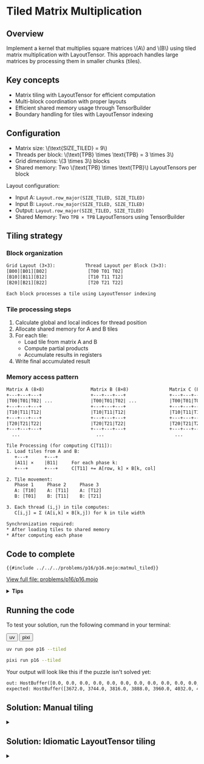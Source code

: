 # Tiled Matrix Multiplication

## Overview

Implement a kernel that multiplies square matrices \\(A\\) and \\(B\\) using tiled matrix multiplication with LayoutTensor. This approach handles large matrices by processing them in smaller chunks (tiles).

## Key concepts

- Matrix tiling with LayoutTensor for efficient computation
- Multi-block coordination with proper layouts
- Efficient shared memory usage through TensorBuilder
- Boundary handling for tiles with LayoutTensor indexing

## Configuration

- Matrix size: \\(\\text{SIZE\_TILED} = 9\\)
- Threads per block: \\(\\text{TPB} \times \\text{TPB} = 3 \times 3\\)
- Grid dimensions: \\(3 \times 3\\) blocks
- Shared memory: Two \\(\\text{TPB} \times \\text{TPB}\\) LayoutTensors per block

Layout configuration:

- Input A: `Layout.row_major(SIZE_TILED, SIZE_TILED)`
- Input B: `Layout.row_major(SIZE_TILED, SIZE_TILED)`
- Output: `Layout.row_major(SIZE_TILED, SIZE_TILED)`
- Shared Memory: Two `TPB × TPB` LayoutTensors using TensorBuilder

## Tiling strategy

### Block organization

```txt
Grid Layout (3×3):           Thread Layout per Block (3×3):
[B00][B01][B02]               [T00 T01 T02]
[B10][B11][B12]               [T10 T11 T12]
[B20][B21][B22]               [T20 T21 T22]

Each block processes a tile using LayoutTensor indexing
```

### Tile processing steps

1. Calculate global and local indices for thread position
2. Allocate shared memory for A and B tiles
3. For each tile:
   - Load tile from matrix A and B
   - Compute partial products
   - Accumulate results in registers
4. Write final accumulated result

### Memory access pattern

```txt
Matrix A (8×8)                 Matrix B (8×8)               Matrix C (8×8)
+---+---+---+                  +---+---+---+                +---+---+---+
|T00|T01|T02| ...              |T00|T01|T02| ...            |T00|T01|T02| ...
+---+---+---+                  +---+---+---+                +---+---+---+
|T10|T11|T12|                  |T10|T11|T12|                |T10|T11|T12|
+---+---+---+                  +---+---+---+                +---+---+---+
|T20|T21|T22|                  |T20|T21|T22|                |T20|T21|T22|
+---+---+---+                  +---+---+---+                +---+---+---+
  ...                            ...                          ...

Tile Processing (for computing C[T11]):
1. Load tiles from A and B:
   +---+      +---+
   |A11| ×    |B11|     For each phase k:
   +---+      +---+     C[T11] += A[row, k] × B[k, col]

2. Tile movement:
   Phase 1     Phase 2     Phase 3
   A: [T10]    A: [T11]    A: [T12]
   B: [T01]    B: [T11]    B: [T21]

3. Each thread (i,j) in tile computes:
   C[i,j] = Σ (A[i,k] × B[k,j]) for k in tile width

Synchronization required:
* After loading tiles to shared memory
* After computing each phase
```

## Code to complete

```mojo
{{#include ../../../problems/p16/p16.mojo:matmul_tiled}}
```

<a href="{{#include ../_includes/repo_url.md}}/blob/main/problems/p16/p16.mojo" class="filename">View full file: problems/p16/p16.mojo</a>

<details>
<summary><strong>Tips</strong></summary>

<div class="solution-tips">

1. Use the standard indexing convention: `local_row = thread_idx.y` and `local_col = thread_idx.x`
2. Calculate global positions:

   ```
   global_row = block_idx.y * TPB + local_row
   ```

   and

   ```
   global_col = block_idx.x * TPB + local_col
   ```

   **Understanding the global indexing formula:**
   - Each block processes a `TPB × TPB` tile of the matrix
   - `block_idx.y` tells us which row of blocks we're in (0, 1, 2...)
   - `block_idx.y * TPB` gives us the starting row of our block's tile
   - `local_row` (0 to TPB-1) is our thread's offset within the block
   - Adding them gives our thread's actual row in the full matrix

       **Example with TPB=3:**

    ```txt
    Block Layout:        Global Matrix (9×9):
    [B00][B01][B02]      [0 1 2 | 3 4 5 | 6 7 8]
    [B10][B11][B12]  →   [9 A B | C D E | F G H]
    [B20][B21][B22]      [I J K | L M N | O P Q]
                         ——————————————————————
                         [R S T | U V W | X Y Z]
                         [a b c | d e f | g h i]
                         [j k l | m n o | p q r]
                         ——————————————————————
                         [s t u | v w x | y z α]
                         [β γ δ | ε ζ η | θ ι κ]
                         [λ μ ν | ξ ο π | ρ σ τ]

    Thread(1,2) in Block(1,0):
    - block_idx.y = 1, local_row = 1
    - global_row = 1 * 3 + 1 = 4
    - This thread handles row 4 of the matrix
    ```

3. Allocate shared memory (now pre-initialized with `.fill(0)`)
4. With 9×9 perfect tiling, no bounds checking needed!
5. Accumulate results across tiles with proper synchronization

</div>
</details>

## Running the code

To test your solution, run the following command in your terminal:

<div class="code-tabs" data-tab-group="package-manager">
  <div class="tab-buttons">
    <button class="tab-button">uv</button>
    <button class="tab-button">pixi</button>
  </div>
  <div class="tab-content">

```bash
uv run poe p16 --tiled
```

  </div>
  <div class="tab-content">

```bash
pixi run p16 --tiled
```

  </div>
</div>

Your output will look like this if the puzzle isn't solved yet:

```txt
out: HostBuffer([0.0, 0.0, 0.0, 0.0, 0.0, 0.0, 0.0, 0.0, 0.0, 0.0, 0.0, 0.0, 0.0, 0.0, 0.0, 0.0, 0.0, 0.0, 0.0, 0.0, 0.0, 0.0, 0.0, 0.0, 0.0, 0.0, 0.0, 0.0, 0.0, 0.0, 0.0, 0.0, 0.0, 0.0, 0.0, 0.0, 0.0, 0.0, 0.0, 0.0, 0.0, 0.0, 0.0, 0.0, 0.0, 0.0, 0.0, 0.0, 0.0, 0.0, 0.0, 0.0, 0.0, 0.0, 0.0, 0.0, 0.0, 0.0, 0.0, 0.0, 0.0, 0.0, 0.0, 0.0, 0.0, 0.0, 0.0, 0.0, 0.0, 0.0, 0.0, 0.0, 0.0, 0.0, 0.0, 0.0, 0.0, 0.0, 0.0])
expected: HostBuffer([3672.0, 3744.0, 3816.0, 3888.0, 3960.0, 4032.0, 4104.0, 4176.0, 4248.0, 9504.0, 9738.0, 9972.0, 10206.0, 10440.0, 10674.0, 10908.0, 11142.0, 11376.0, 15336.0, 15732.0, 16128.0, 16524.0, 16920.0, 17316.0, 17712.0, 18108.0, 18504.0, 21168.0, 21726.0, 22284.0, 22842.0, 23400.0, 23958.0, 24516.0, 25074.0, 25632.0, 27000.0, 27720.0, 28440.0, 29160.0, 29880.0, 30600.0, 31320.0, 32040.0, 32760.0, 32832.0, 33714.0, 34596.0, 35478.0, 36360.0, 37242.0, 38124.0, 39006.0, 39888.0, 38664.0, 39708.0, 40752.0, 41796.0, 42840.0, 43884.0, 44928.0, 45972.0, 47016.0, 44496.0, 45702.0, 46908.0, 48114.0, 49320.0, 50526.0, 51732.0, 52938.0, 54144.0, 50328.0, 51696.0, 53064.0, 54432.0, 55800.0, 57168.0, 58536.0, 59904.0, 61272.0])
```

## Solution: Manual tiling

<details class="solution-details">
<summary></summary>

```mojo
{{#include ../../../solutions/p16/p16.mojo:matmul_tiled_solution}}
```

<div class="solution-explanation">

The tiled matrix multiplication implementation demonstrates efficient handling of matrices \\((9 \times 9)\\) using small tiles \\((3 \times 3)\\). Here's how it works:

1. **Shared memory allocation**

   ```txt
   Input matrices (9×9) - Perfect fit for (3×3) tiling:
   A = [0  1  2  3  4  5  6  7  8 ]    B = [0  2  4  6  8  10 12 14 16]
       [9  10 11 12 13 14 15 16 17]        [18 20 22 24 26 28 30 32 34]
       [18 19 20 21 22 23 24 25 26]        [36 38 40 42 44 46 48 50 52]
       [27 28 29 30 31 32 33 34 35]        [54 56 58 60 62 64 66 68 70]
       [36 37 38 39 40 41 42 43 44]        [72 74 76 78 80 82 84 86 88]
       [45 46 47 48 49 50 51 52 53]        [90 92 94 96 98 100 102 104 106]
       [54 55 56 57 58 59 60 61 62]        [108 110 112 114 116 118 120 122 124]
       [63 64 65 66 67 68 69 70 71]        [126 128 130 132 134 136 138 140 142]
       [72 73 74 75 76 77 78 79 80]        [144 146 148 150 152 154 156 158 160]

   Shared memory per block (3×3):
   a_shared[TPB, TPB]  b_shared[TPB, TPB]
   ```

2. **Tile processing loop**

   ```txt
   Number of tiles = 9 // 3 = 3 tiles (perfect division!)

   For each tile:
   1. Load tile from A and B
   2. Compute partial products
   3. Accumulate in register
   ```

3. **Memory loading pattern**
   - With perfect \\((9 \times 9)\\) tiling, bounds check is technically unnecessary but included for defensive programming and consistency with other matrix sizes.

     ```mojo
        # Load A tile - global row stays the same, col determined by tile
        if tiled_row < size and (tile * TPB + local_col) < size:
            a_shared[local_row, local_col] = a[
                tiled_row, tile * TPB + local_col
            ]

        # Load B tile - row determined by tile, global col stays the same
        if (tile * TPB + local_row) < size and tiled_col < size:
            b_shared[local_row, local_col] = b[
                tile * TPB + local_row, tiled_col
            ]
     ```

4. **Computation within tile**

   ```mojo
   for k in range(min(TPB, size - tile * TPB)):
       acc += a_shared[local_row, k] * b_shared[k, local_col]
   ```

   - Avoids shared memory bank conflicts:

     ```txt
     Bank Conflict Free (Good):        Bank Conflicts (Bad):
     Thread0: a_shared[0,k] b_shared[k,0]  Thread0: a_shared[k,0] b_shared[0,k]
     Thread1: a_shared[0,k] b_shared[k,1]  Thread1: a_shared[k,0] b_shared[1,k]
     Thread2: a_shared[0,k] b_shared[k,2]  Thread2: a_shared[k,0] b_shared[2,k]
     ↓                                     ↓
     Parallel access to different banks    Serialized access to same bank of b_shared
     (or broadcast for a_shared)           if shared memory was column-major
     ```

     **Shared memory bank conflicts explained:**
     - **Left (Good)**: `b_shared[k,threadIdx.x]` accesses different banks, `a_shared[0,k]` broadcasts to all threads
     - **Right (Bad)**: If b_shared were column-major, threads would access same bank simultaneously
     - **Key insight**: This is about shared memory access patterns, not global memory coalescing
     - **Bank structure**: Shared memory has 32 banks; conflicts occur when multiple threads access different addresses in the same bank simultaneously

5. **Synchronization points**

   ```txt
   barrier() after:
   1. Tile loading
   2. Tile computation
   ```

Key performance features:

- Processes \\((9 \times 9)\\) matrix using \\((3 \times 3)\\) tiles (perfect fit!)
- Uses shared memory for fast tile access
- Minimizes global memory transactions with coalesced memory access
- Optimized shared memory layout and access pattern to avoid shared memory bank conflicts

6. **Result writing**:

   ```mojo
   if tiled_row < size and tiled_col < size:
      output[tiled_row, tiled_col] = acc
   ```

   - Defensive bounds checking included for other matrix sizes and tiling strategies
   - Direct assignment to output matrix
   - All threads write valid results

### Key optimizations

1. **Layout optimization**:
   - Row-major layout for all tensors
   - Efficient 2D indexing

2. **Memory access**:
   - Coalesced global memory loads
   - Efficient shared memory usage

3. **Computation**:
   - Register-based accumulation i.e. `var acc: output.element_type = 0`
   - Compile-time loop unrolling via `@parameter`

This implementation achieves high performance through:

- Efficient use of LayoutTensor for memory access
- Optimal tiling strategy
- Proper thread synchronization
- Careful boundary handling

</div>
</details>

## Solution: Idiomatic LayoutTensor tiling

<details class="solution-details">
<summary></summary>

```mojo
{{#include ../../../solutions/p16/p16.mojo:matmul_idiomatic_tiled_solution}}
```

<div class="solution-explanation">

The idiomatic tiled matrix multiplication leverages Mojo's LayoutTensor API and asynchronous memory operations for a beautifully clean implementation.

**🔑 Key Point: This implementation performs standard matrix multiplication A × B using coalesced loading for both matrices.**

**What this implementation does:**
- **Matrix operation**: Standard \\(A \times B\\) multiplication (not \\(A \times B^T\\))
- **Loading pattern**: Both matrices use `Layout.row_major(1, TPB)` for coalesced access
- **Computation**: `acc += a_shared[local_row, k] * b_shared[k, local_col]`
- **Data layout**: No transposition during loading - both matrices loaded in same orientation

**What this implementation does NOT do:**
- Does NOT perform \\(A \times B^T\\) multiplication
- Does NOT use transposed loading patterns
- Does NOT transpose data during copy operations

With the \\((9 \times 9)\\) matrix size, we get perfect tiling that eliminates all boundary checks:

1. **LayoutTensor tile API**

   ```mojo
   out_tile = output.tile[TPB, TPB](block_idx.y, block_idx.x)
   a_tile = a.tile[TPB, TPB](block_idx.y, idx)
   b_tile = b.tile[TPB, TPB](idx, block_idx.x)
   ```

   This directly expresses "get the tile at position (block_idx.y, block_idx.x)" without manual coordinate calculation. See the [documentation](https://docs.modular.com/mojo/kernels/layout/layout_tensor/LayoutTensor/#tile) for more details.

2. **Asynchronous memory operations**

   ```mojo
   copy_dram_to_sram_async[
      thread_layout = load_a_layout,
      num_threads = NUM_THREADS,
      block_dim_count = BLOCK_DIM_COUNT
   ](a_shared,a_tile)
   copy_dram_to_sram_async[
      thread_layout = load_b_layout,
      num_threads = NUM_THREADS,
      block_dim_count = BLOCK_DIM_COUNT
   ](b_shared, b_tile)
   async_copy_wait_all()
   ```

   These operations:
   - Use dedicated copy engines that bypass registers and enable compute-memory overlap via [copy_dram_to_sram_async](https://docs.modular.com/mojo/kernels/layout/layout_tensor/copy_dram_to_sram_async/)
   - Use specialized thread layouts for optimal memory access patterns
   - Eliminate the need for manual memory initialization
   - **Important**: 
      - Standard GPU loads are already asynchronous; these provide better resource utilization and register bypass
      - `copy_dram_to_sram_async` assumes that you are using a 1d thread block (`block_dim.y == block_dim.z == 1`) and all the threads from a thread block participate in the copy unless you specify otherwise.  This behaviour in overridden by specifying:
         - `block_dim_count`: the dimensionality of the thread block (`2` for the 2d thread block `THREADS_PER_BLOCK_TILED = (TPB, TPB)`)
         - `num_threads`: the number of threads in the thread block (`TPB*TPB == 9`)

3. **Optimized memory access layouts**

   ```mojo
   alias load_a_layout = Layout.row_major(1, TPB)    # Coalesced loading
   alias load_b_layout = Layout.row_major(1, TPB)    # Coalesced loading
   # Note: Both matrices use the same layout for standard A × B multiplication
   ```

   **Memory Access Analysis for Current Implementation:**

   Both matrices use `Layout.row_major(1, TPB)` for coalesced loading from global memory:
   - `load_a_layout`: Threads cooperate to load consecutive elements from matrix A rows
   - `load_b_layout`: Threads cooperate to load consecutive elements from matrix B rows
   - **Key insight**: Thread layout determines how threads cooperate during copy, not the final data layout

   **Actual Computation Pattern (proves this is A × B):**

   ```mojo
   # This is the actual computation in the current implementation
   acc += a_shared[local_row, k] * b_shared[k, local_col]

   # This corresponds to: C[i,j] = Σ(A[i,k] * B[k,j])
   # Which is standard matrix multiplication A × B
   ```

   **Why both matrices use the same coalesced loading pattern:**

   ```txt
   Loading tiles from global memory:
   - Matrix A tile: threads load A[block_row, k], A[block_row, k+1], A[block_row, k+2]... (consecutive)
   - Matrix B tile: threads load B[k, block_col], B[k, block_col+1], B[k, block_col+2]... (consecutive)

   Both patterns are coalesced with Layout.row_major(1, TPB)
   ```

   **Three separate memory concerns:**
   1. **Global-to-shared coalescing**: `Layout.row_major(1, TPB)` ensures coalesced global memory access
   2. **Shared memory computation**: `a_shared[local_row, k] * b_shared[k, local_col]` avoids bank conflicts
   3. **Matrix operation**: The computation pattern determines this is A × B, not A × B^T

4. **Perfect tiling eliminates boundary checks**

   ```mojo
   @parameter
   for idx in range(size // TPB):  # Perfect division: 9 // 3 = 3
   ```

   With \\((9 \times 9)\\) matrices and \\((3 \times 3)\\) tiles, every tile is exactly full-sized. No boundary checking needed!

5. **Clean tile processing with defensive bounds checking**

   ```mojo
   # Defensive bounds checking included even with perfect tiling
   if tiled_row < size and tiled_col < size:
       out_tile[local_row, local_col] = acc
   ```

   With perfect \\((9 \times 9)\\) tiling, this bounds check is technically unnecessary but included for defensive programming and consistency with other matrix sizes.

### Performance considerations

The idiomatic implementation maintains the performance benefits of tiling while providing cleaner abstractions:

1. **Memory locality**: Exploits spatial and temporal locality through tiling
2. **Coalesced access**: Specialized load layouts ensure coalesced memory access patterns
3. **Compute-memory overlap**: Potential overlap through asynchronous memory operations
4. **Shared memory efficiency**: No redundant initialization of shared memory
5. **Register pressure**: Uses accumulation registers for optimal compute throughput

This implementation shows how high-level abstractions can express complex GPU algorithms without sacrificing performance. It's a prime example of Mojo's philosophy: combining high-level expressiveness with low-level performance control.

### Key differences from manual tiling

| Feature | Manual Tiling | Idiomatic Tiling |
|---------|--------------|------------------|
| Memory access | Direct indexing with bounds checks | LayoutTensor tile API |
| Tile loading | Explicit element-by-element copying | Dedicated copy engine bulk transfers |
| Shared memory | Manual initialization (defensive) | Managed by copy functions |
| Code complexity | More verbose with explicit indexing | More concise with higher-level APIs |
| Bounds checking | Multiple checks during loading and computing | Single defensive check at final write |
| Matrix orientation | Both A and B in same orientation (standard A × B) | Both A and B in same orientation (standard A × B) |
| Performance | Explicit control over memory patterns | Optimized layouts with register bypass |

The idiomatic approach is not just cleaner but also potentially more performant due to the use of specialized memory layouts and asynchronous operations.

### Educational: When would transposed loading be useful?

The current implementation does NOT use transposed loading. This section is purely educational to show what's possible with the layout system.

**Current implementation recap:**
- Uses `Layout.row_major(1, TPB)` for both matrices
- Performs standard A × B multiplication
- No data transposition during copy

**Educational scenarios where you WOULD use transposed loading:**

While this puzzle uses standard coalesced loading for both matrices, the layout system's flexibility enables powerful optimizations in other scenarios:

```mojo
# Example: Loading pre-transposed matrix B^T to compute A × B
# (This is NOT what the current implementation does)
alias load_b_layout = Layout.row_major(TPB, 1)   # Load B^T with coalesced access
alias store_b_layout = Layout.row_major(1, TPB)  # Store as B in shared memory
copy_dram_to_sram_async[src_thread_layout=load_b_layout, dst_thread_layout=store_b_layout](b_shared, b_tile)
```

**Use cases for transposed loading (not used in this puzzle):**
1. **Pre-transposed input matrices**: When \\(B\\) is already stored transposed in global memory
2. **Different algorithms**: Computing \\(A^T \times B\\), \\(A \times B^T\\), or \\(A^T \times B^T\\)
3. **Memory layout conversion**: Converting between row-major and column-major layouts
4. **Avoiding transpose operations**: Loading data directly in the required orientation

**Key distinction:**
- **Current implementation**: Both matrices use `Layout.row_major(1, TPB)` for standard \\(A \times B\\) multiplication
- **Transposed loading example**: Would use different layouts to handle pre-transposed data or different matrix operations

This demonstrates Mojo's philosophy: providing low-level control when needed while maintaining high-level abstractions for common cases.

---

## Summary: Key takeaways

**What the idiomatic tiled implementation actually does:**
1. **Matrix Operation**: Standard A × B multiplication
2. **Memory Loading**: Both matrices use `Layout.row_major(1, TPB)` for coalesced access
3. **Computation Pattern**: `acc += a_shared[local_row, k] * b_shared[k, local_col]`
4. **Data Layout**: No transposition during loading

**Why this is optimal:**
- **Coalesced global memory access**: `Layout.row_major(1, TPB)` ensures efficient loading
- **Bank conflict avoidance**: Shared memory access pattern avoids conflicts
- **Standard algorithm**: Implements the most common matrix multiplication pattern

</div>
</details>
